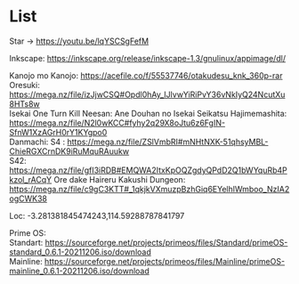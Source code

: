 # List

Star -> https://youtu.be/lqYSCSgFefM

Inkscape: https://inkscape.org/release/inkscape-1.3/gnulinux/appimage/dl/


Kanojo mo Kanojo: https://acefile.co/f/55537746/otakudesu_knk_360p-rar \
Oresuki: https://mega.nz/file/izJjwCSQ#Opdl0hAy_IJlvwYiRiPvY36vNkIyQ24NcutXu8HTs8w \
Isekai One Turn Kill Neesan: Ane Douhan no Isekai Seikatsu Hajimemashita: https://mega.nz/file/N2l0wKCC#fyhy2q29X8oJtu6z6FgIN-SfnW1XzAGrH0rY1KYgpo0 \
Danmachi:
  S4 : https://mega.nz/file/ZSlVmbRI#mNHtNXK-51qhsyMBL-ChieRGXCrnDK9iRuMquRAuukw \
      S42: https://mega.nz/file/gfI3iRDB#EMQWA2ItxKpOQZgdyQPdD2Q1bWYquRb4Pkzol_rACqY
 Ore dake Haireru Kakushi Dungeon: https://mega.nz/file/c9gC3KTT#_1qkjkVXmuzpBzhGiq6EYelhlWmboo_NzIA2ogCWK38
 

Loc: -3.281381845474243,114.59288787841797 


Prime OS: \
Standart: https://sourceforge.net/projects/primeos/files/Standard/primeOS-standard_0.6.1-20211206.iso/download \
Mainline: https://sourceforge.net/projects/primeos/files/Mainline/primeOS-mainline_0.6.1-20211206.iso/download
